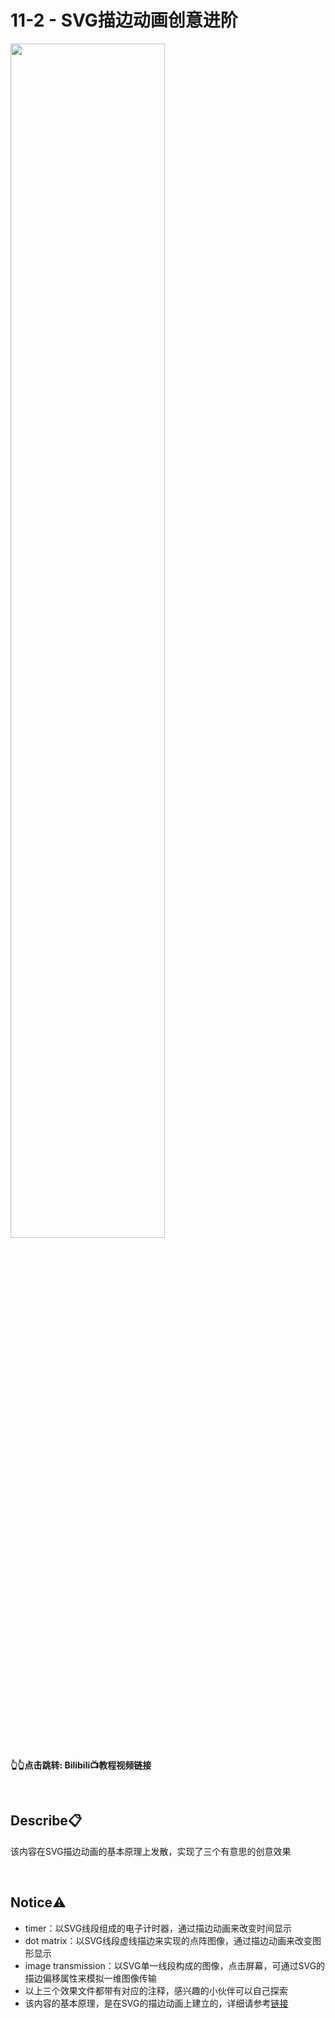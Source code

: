 # 11-2 - SVG描边动画创意进阶
<a href="https://www.bilibili.com/video/BV1cz42117pk">
<img src="https://i0.hdslb.com/bfs/archive/8f054d431923fc7505c735043432652a1e3da91e.jpg" width="70%">
</a>

**👆👆点击跳转: Bilibili📺教程视频链接**

<br>

## **Describe📋️**
该内容在SVG描边动画的基本原理上发散，实现了三个有意思的创意效果

<br>

## **Notice⚠️**
- timer：以SVG线段组成的电子计时器，通过描边动画来改变时间显示
- dot matrix：以SVG线段虚线描边来实现的点阵图像，通过描边动画来改变图形显示
- image transmission：以SVG单一线段构成的图像，点击屏幕，可通过SVG的描边偏移属性来模拟一维图像传输
- 以上三个效果文件都带有对应的注释，感兴趣的小伙伴可以自己探索
- 该内容的基本原理，是在SVG的描边动画上建立的，详细请参考[链接](https://github.com/JIEJOE-WEB-Tutorial/011-svg-stroke-animation)
